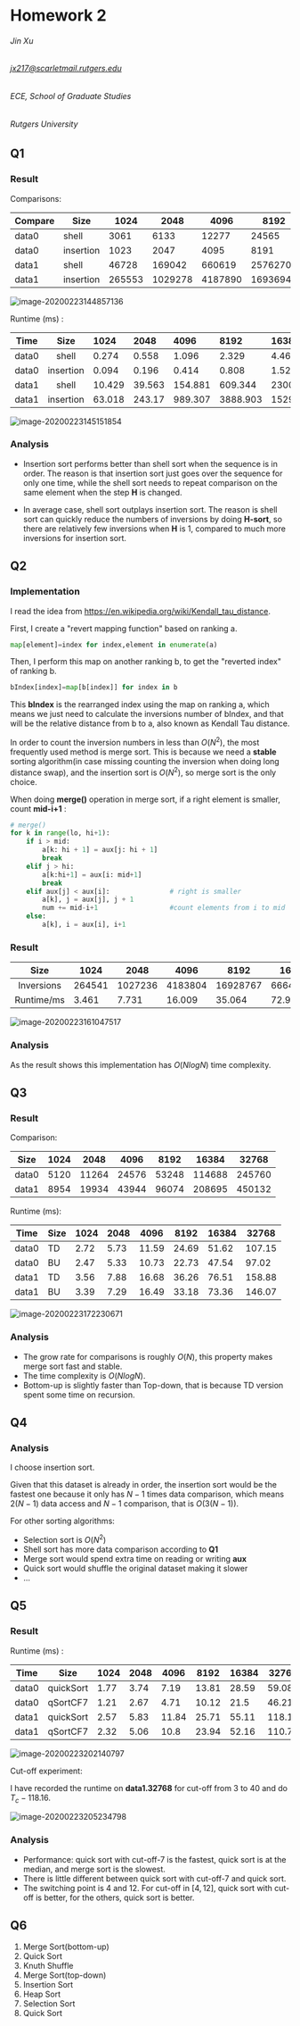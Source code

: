 # Homework 2

###### Jin Xu

###### jx217@scarletmail.rutgers.edu

###### ECE, School of  Graduate Studies

###### Rutgers University

## Q1

### Result

Comparisons:

| Compare | Size      | 1024   | 2048    | 4096    | 8192     | 16384    | 32768     |
| ----- | --------- | ------ | ------- | ------- | -------- | -------- | --------- |
| data0   | shell     | 3061   | 6133    | 12277   | 24565    | 49141    | 98293     |
| data0   | insertion | 1023   | 2047    | 4095    | 8191     | 16383    | 32767     |
| data1   | shell     | 46728  | 169042  | 660619  | 2576270  | 9950992  | 39442456  |
| data1   | insertion | 265553 | 1029278 | 4187890 | 16936946 | 66657561 | 267966668 |

![image-20200223144857136](image-20200223144857136.png)

Runtime (ms) :

| Time  |   Size    | 1024   | 2048   | 4096    | 8192     | 16384     | 32768     |
| :---: | :-------: | :----- | :----- | :------ | :------- | :-------- | :-------- |
| data0 |   shell   | 0.274  | 0.558  | 1.096   | 2.329    | 4.468     | 9.129     |
| data0 | insertion | 0.094  | 0.196  | 0.414   | 0.808    | 1.525     | 3.276     |
| data1 |   shell   | 10.429 | 39.563 | 154.881 | 609.344  | 2300.576  | 9007.49   |
| data1 | insertion | 63.018 | 243.17 | 989.307 | 3888.903 | 15290.861 | 61916.212 |

![image-20200223145151854](image-20200223145151854.png)

### Analysis

- Insertion sort performs better than shell sort when the sequence is in order. The reason is that insertion sort just goes over the sequence for only one time, while the shell sort needs to repeat comparison on the same element when the step **H** is changed.


- In average case, shell sort outplays insertion sort. The reason is shell sort can quickly reduce the numbers of inversions by doing **H-sort**, so there are relatively few inversions when **H** is 1, compared to much more inversions for insertion sort.


## Q2

###  Implementation

I read the idea from  https://en.wikipedia.org/wiki/Kendall_tau_distance.

First, I create a "revert mapping function"  based on ranking a.

```python
map[element]=index for index,element in enumerate(a)
```

Then, I perform this map on another ranking b, to get the "reverted index" of ranking b.

```python
bIndex[index]=map[b[index]] for index in b
```

This **bIndex** is the rearranged index using the map on ranking a, which means we just need to calculate the inversions number of bIndex, and that will be the relative distance from b to a, also known as Kendall Tau distance.

In order to count the inversion numbers in less than $O(N^2)$, the most frequently used method is merge sort. This is because we need a **stable** sorting algorithm(in case missing counting the inversion when doing long distance swap), and the insertion sort is $O(N^2)$, so merge sort is the only choice.

When doing **merge()** operation in merge sort, if a right element is smaller, count **mid-i+1** :

```python
# merge()
for k in range(lo, hi+1):
	if i > mid:
        a[k: hi + 1] = aux[j: hi + 1]
        break
    elif j > hi:
        a[k:hi+1] = aux[i: mid+1]
        break
    elif aux[j] < aux[i]:				# right is smaller
        a[k], j = aux[j], j + 1
        num += mid-i+1					#count elements from i to mid
    else:
        a[k], i = aux[i], i+1
```

### Result

|    Size    | 1024   | 2048    | 4096    | 8192     | 16384    | 32768     |
| :--------: | ------ | ------- | ------- | -------- | -------- | --------- |
| Inversions | 264541 | 1027236 | 4183804 | 16928767 | 66641183 | 267933908 |
| Runtime/ms | 3.461  | 7.731   | 16.009  | 35.064   | 72.925   | 153.886   |

![image-20200223161047517](image-20200223161047517.png)

### Analysis

As the result shows this implementation has $O(NlogN)$ time complexity.

## Q3

### Result

Comparison:

| Size  | 1024 | 2048  | 4096  | 8192  | 16384  | 32768  |
| :---: | ---- | ----- | ----- | ----- | ------ | ------ |
| data0 | 5120 | 11264 | 24576 | 53248 | 114688 | 245760 |
| data1 | 8954 | 19934 | 43944 | 96074 | 208695 | 450132 |

Runtime (ms):

| Time  | Size | 1024 | 2048 | 4096  | 8192  | 16384 | 32768  |
| ----- | ---- | ---- | ---- | ----- | ----- | ----- | ------ |
| data0 | TD   | 2.72 | 5.73 | 11.59 | 24.69 | 51.62 | 107.15 |
| data0 | BU   | 2.47 | 5.33 | 10.73 | 22.73 | 47.54 | 97.02  |
| data1 | TD   | 3.56 | 7.88 | 16.68 | 36.26 | 76.51 | 158.88 |
| data1 | BU   | 3.39 | 7.29 | 16.49 | 33.18 | 73.36 | 146.07 |

![image-20200223172230671](image-20200223172230671.png)

### Analysis

- The grow rate for comparisons is roughly $O(N)$, this property makes merge sort fast and stable.
- The time complexity is $O(NlogN)$. 
- Bottom-up is slightly faster than Top-down, that is because TD version spent some time on recursion.

## Q4

### Analysis

I choose insertion sort.

Given that this dataset is already in order, the insertion sort would be the fastest one because it only has $N-1$ times data comparison, which means $2(N-1)$ data access and $N-1$ comparison, that is $O(3(N-1))$.

For other sorting algorithms:

- Selection sort is $O(N^2)$
- Shell sort has more data comparison according to  **Q1**
- Merge sort would spend extra time on reading or writing **aux**
- Quick sort would shuffle the original dataset making it slower
- ...

## Q5

### Result

Runtime (ms) :

| Time  |   Size    | 1024 | 2048 | 4096  | 8192  | 16384 | 32768  |
| :---: | :-------: | ---- | ---- | ----- | ----- | ----- | ------ |
| data0 | quickSort | 1.77 | 3.74 | 7.19  | 13.81 | 28.59 | 59.08  |
| data0 | qSortCF7  | 1.21 | 2.67 | 4.71  | 10.12 | 21.5  | 46.21  |
| data1 | quickSort | 2.57 | 5.83 | 11.84 | 25.71 | 55.11 | 118.16 |
| data1 | qSortCF7  | 2.32 | 5.06 | 10.8  | 23.94 | 52.16 | 110.77 |

![image-20200223202140797](image-20200223202140797.png)

Cut-off experiment:

I have recorded the runtime on **data1.32768** for cut-off from 3 to 40 and do $T_c-118.16$.

 <img src="image-20200223205234798.png" alt="image-20200223205234798"  />

### Analysis

- Performance: quick sort with cut-off-7 is the fastest, quick sort is at the median, and merge sort is the slowest.
- There is little different between quick sort with cut-off-7 and quick sort.
- The switching point is 4 and 12. For cut-off in $[4,12]$, quick sort with cut-off is better, for the others, quick sort is better.



## Q6

1. Merge Sort(bottom-up)
2. Quick Sort
3. Knuth Shuffle
4. Merge Sort(top-down)
5. Insertion Sort
6. Heap Sort
7. Selection Sort
8. Quick Sort